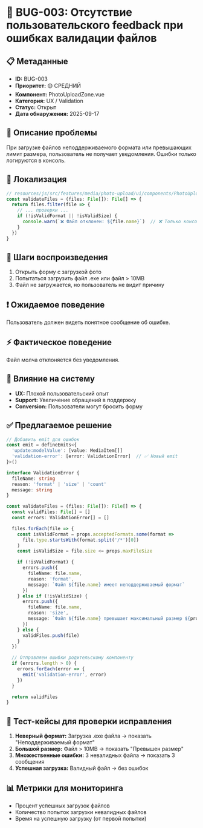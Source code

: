 # 🐛 BUG-003: Отсутствие пользовательского feedback при ошибках валидации файлов

## 📋 Метаданные
- **ID:** BUG-003
- **Приоритет:** 🟡 СРЕДНИЙ
- **Компонент:** PhotoUploadZone.vue
- **Категория:** UX / Validation
- **Статус:** Открыт
- **Дата обнаружения:** 2025-09-17

## 📝 Описание проблемы
При загрузке файлов неподдерживаемого формата или превышающих лимит размера, пользователь не получает уведомления. Ошибки только логируются в консоль.

## 📍 Локализация
```typescript
// resources/js/src/features/media/photo-upload/ui/components/PhotoUploadZone.vue (строки 92-108)
const validateFiles = (files: File[]): File[] => {
  return files.filter(file => {
    // ... проверки ...
    if (!isValidFormat || !isValidSize) {
      console.warn(`❌ Файл отклонен: ${file.name}`)  // ❌ Только консоль
    }
  })
}
```

## 🔄 Шаги воспроизведения
1. Открыть форму с загрузкой фото
2. Попытаться загрузить файл .exe или файл > 10MB
3. Файл не загружается, но пользователь не видит причину

## ❗ Ожидаемое поведение
Пользователь должен видеть понятное сообщение об ошибке.

## ⚡ Фактическое поведение
Файл молча отклоняется без уведомления.

## 🎯 Влияние на систему
- **UX:** Плохой пользовательский опыт
- **Support:** Увеличение обращений в поддержку
- **Conversion:** Пользователи могут бросить форму

## ✅ Предлагаемое решение
```typescript
// Добавить emit для ошибок
const emit = defineEmits<{
  'update:modelValue': [value: MediaItem[]]
  'validation-error': [error: ValidationError]  // ✅ Новый emit
}>()

interface ValidationError {
  fileName: string
  reason: 'format' | 'size' | 'count'
  message: string
}

const validateFiles = (files: File[]): File[] => {
  const validFiles: File[] = []
  const errors: ValidationError[] = []

  files.forEach(file => {
    const isValidFormat = props.acceptedFormats.some(format =>
      file.type.startsWith(format.split('/*')[0])
    )
    const isValidSize = file.size <= props.maxFileSize

    if (!isValidFormat) {
      errors.push({
        fileName: file.name,
        reason: 'format',
        message: `Файл ${file.name} имеет неподдерживаемый формат`
      })
    } else if (!isValidSize) {
      errors.push({
        fileName: file.name,
        reason: 'size',
        message: `Файл ${file.name} превышает максимальный размер ${props.maxFileSize / 1024 / 1024}MB`
      })
    } else {
      validFiles.push(file)
    }
  })

  // Отправляем ошибки родительскому компоненту
  if (errors.length > 0) {
    errors.forEach(error => {
      emit('validation-error', error)
    })
  }

  return validFiles
}
```

## 🧪 Тест-кейсы для проверки исправления
1. **Неверный формат:** Загрузка .exe файла → показать "Неподдерживаемый формат"
2. **Большой размер:** Файл > 10MB → показать "Превышен размер"
3. **Множественные ошибки:** 3 невалидных файла → показать 3 сообщения
4. **Успешная загрузка:** Валидный файл → без ошибок

## 📊 Метрики для мониторинга
- Процент успешных загрузок файлов
- Количество попыток загрузки невалидных файлов
- Время на успешную загрузку (от первой попытки)